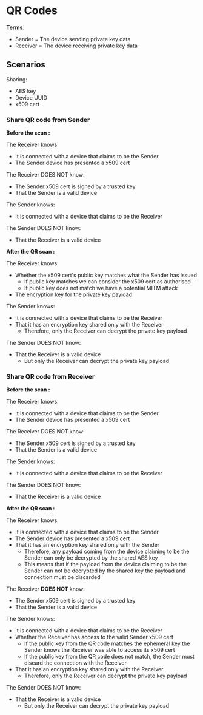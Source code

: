 # QR Codes

**Terms**:
- Sender = The device sending private key data
- Receiver = The device receiving private key data

## Scenarios

Sharing:

- AES key
- Device UUID
- x509 cert

### Share QR code from Sender

**Before the scan :**

The Receiver knows:

- It is connected with a device that claims to be the Sender
- The Sender device has presented a x509 cert

The Receiver DOES NOT know:

- The Sender x509 cert is signed by a trusted key
- That the Sender is a valid device

The Sender knows:

- It is connected with a device that claims to be the Receiver

The Sender DOES NOT know:

- That the Receiver is a valid device

**After the QR scan :**

The Receiver knows:

- Whether the x509 cert's public key matches what the Sender has issued
  - If public key matches we can consider the x509 cert as authorised
  - If public key does not match we have a potential MITM attack
- The encryption key for the private key payload

The Sender knows:

- It is connected with a device that claims to be the Receiver
- That it has an encryption key shared only with the Receiver
  - Therefore, only the Receiver can decrypt the private key payload

The Sender DOES NOT know:

- That the Receiver is a valid device
  - But only the Receiver can decrypt the private key payload
  
### Share QR code from Receiver

**Before the scan :**

The Receiver knows:

- It is connected with a device that claims to be the Sender
- The Sender device has presented a x509 cert

The Receiver DOES NOT know:

- The Sender x509 cert is signed by a trusted key
- That the Sender is a valid device

The Sender knows:

- It is connected with a device that claims to be the Receiver

The Sender DOES NOT know:

- That the Receiver is a valid device

**After the QR scan :**

The Receiver knows:

- It is connected with a device that claims to be the Sender
- The Sender device has presented a x509 cert
- That it has an encryption key shared only with the Sender
  - Therefore, any payload coming from the device claiming to be the Sender can only be decrypted by the shared AES key
  - This means that if the payload from the device claiming to be the Sender can not be decrypted by the shared key the payload and connection must be discarded

The Receiver **DOES NOT** know:

- The Sender x509 cert is signed by a trusted key
- That the Sender is a valid device

The Sender knows:

- It is connected with a device that claims to be the Receiver
- Whether the Receiver has access to the valid Sender x509 cert
  - If the public key from the QR code matches the ephemeral key the Sender knows the Receiver was able to access its x509 cert
  - If the public key from the QR code does not match, the Sender must discard the connection with the Receiver
- That it has an encryption key shared only with the Receiver
    - Therefore, only the Receiver can decrypt the private key payload

The Sender DOES NOT know:

- That the Receiver is a valid device
    - But only the Receiver can decrypt the private key payload
 
